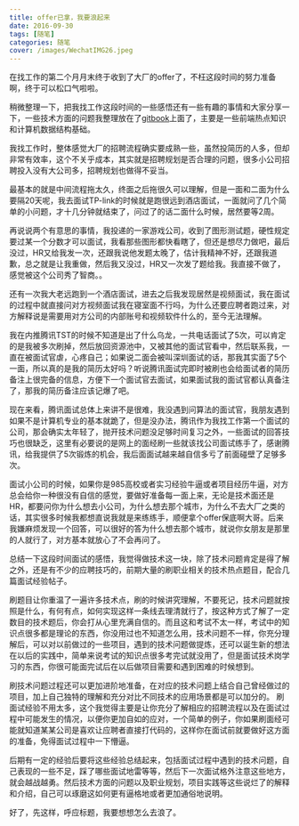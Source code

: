 ```yaml
---
title: offer已拿，我要浪起来
date: 2016-09-30
tags: [随笔]
categories: 随笔
cover: /images/WechatIMG26.jpeg
---
```

在找工作的第二个月月末终于收到了大厂的offer了，不枉这段时间的努力准备啊，终于可以松口气啦啦。

稍微整理一下，把我找工作这段时间的一些感悟还有一些有趣的事情和大家分享一下，一些技术方面的问题我整理放在了[gitbook](https://shudery.gitbooks.io/front-end-offer/content/)上面了，主要是一些前端热点知识和计算机数据结构基础。


我找工作时，整体感觉大厂的招聘流程确实要成熟一些，虽然投简历的人多，但却非常有效率，这个不关乎成本，其实就是招聘规划是否合理的问题，很多小公司招聘投入没有大公司多，招聘规划也做得不妥当。
<!--more-->
最基本的就是中间流程拖太久，终面之后拖很久可以理解，但是一面和二面为什么要隔20天呢，我去面试TP-link的时候就是跑很远到酒店面试，一面就问了几个简单的小问题，才十几分钟就结束了，问过了的话二面什么时候，居然要等2周。

再说说两个有意思的事情，我投递的一家游戏公司，收到了图形测试题，硬性规定要过某一个分数才可以面试，我看那些图形都快看瞎了，但还是想尽力做吧，最后没过，HR又给我发一次，还跟我说他发题太晚了，估计我精神不好，还跟我道歉，总之就是让我重做，然后我又没过，HR又一次发了题给我。我直接不做了，感觉被这个公司秀了智商。。

还有一次我大老远跑到一个酒店面试，进去之后我发现居然是视频面试，我在面试的过程中就直接问对方视频面试我在寝室面不行吗，为什么还要应聘者跑过来，对方解释说是需要用对方公司的内部账号和视频软件什么的，至今无法理解。


我在内推腾讯TST的时候不知道是出了什么乌龙，一共电话面试了5次，可以肯定的是我被多次刷掉，然后放回资源池中，又被其他的面试官看中，然后联系我，一直在被面试官虐，心疼自己；如果说二面会被叫深圳面试的话，那我其实面了5个一面，所以真的是我的简历太好吗？听说腾讯面试完即时被刷也会给面试者的简历备注上很完备的信息，方便下一个面试官去面试，如果面试我的面试官都认真备注了，那我的简历备注应该记爆了吧。

现在来看，腾讯面试总体上来讲不是很难，我没遇到问算法的面试官，我朋友遇到如果不是计算机专业的基本就跪了，但是没办法，腾讯作为我找工作第一个面试的公司，那会确实太年轻了，抛开技术问题没足够时间复习之外，一些面试的回答技巧也很缺乏，这里有必要说的是网上的面经刷一些就该找公司面试练手了，感谢腾讯，给我提供了5次锻炼的机会，我后面面试越来越自信多亏了前面碰壁了足够多次。


面试小公司的时候，如果你是985高校或者实习经验牛逼或者项目经历牛逼，对方总会给你一种很没有自信的感觉，要做好准备每一面上来，无论是技术面还是HR，都要问你为什么想去小公司，为什么想去那个城市，为什么不去大厂之类的话，其实很多时候我都想直说我就是来练练手，顺便拿个offer保底啊大哥。后来我嫌麻烦发现一个回答，可以很好的答为什么想去那个城市，就说你女朋友是那里的人就行了，对方基本就放心了不会再问了。

总结一下这段时间面试的感悟，我觉得做技术这一块，除了技术问题肯定是得了解之外，还是有不少的应聘技巧的，前期大量的刷职业相关的技术热点题目，配合几篇面试经验帖子。

刷题目让你重温了一遍许多技术点，刷的时候讲究理解，不要死记，技术问题就按照是什么，有何有点，如何实现这样一条线去理清就行了，按这种方式了解了一定数目的技术题后，你会打从心里充满自信的。而且这和考试不太一样，考试中的知识点很多都是理论的东西，你没用过也不知道怎么用，技术问题不一样，你充分理解后，可以对以前做过的一些项目，遇到的技术问题做提炼，还可以诞生新的想法在以后的实践中，简单来说考试的知识点很多考完试就没用了，但是面试技术岗学习的东西，你很可能面完试后在以后做项目需要和遇到困难的时候想到。

刷技术问题过程还可以更加进阶地准备，在对应的技术问题上结合自己曾经做过的项目，加上自己独特的理解和充分对比不同技术的应用场景都是可以加分的。
刷面试经验不用太多，这个我觉得主要是让你充分了解相应的招聘流程以及在面试过程中可能发生的情况，以便你更加自如的应对，一个简单的例子，你如果刷面经可能就知道某某公司是喜欢让应聘者直接打代码的，这样你在面试前就要做好这方面的准备，免得面试过程中一下懵逼。

后期有一定的经验后要将这些经验总结起来，包括面试过程中遇到的技术问题，自己表现的一些不足，踩了哪些面试地雷等等，然后下一次面试格外注意这些地方，就会越战越勇。然后技术方面的问题以及职业规划，项目实践等这些说烂了的解释和介绍，自己可以琢磨这如何更有逼格地或者更加通俗地说明。

好了，先这样，呼应标题，我要想想怎么去浪了。



